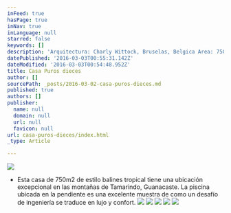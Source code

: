 ```yaml
---
inFeed: true
hasPage: true
inNav: true
inLanguage: null
starred: false
keywords: []
description: 'Arquitectura: Charly Wittock, Bruselas, Belgica Area: 750m2. Ubicación: Tamarindo, Guanacaste'
datePublished: '2016-03-03T00:55:31.142Z'
dateModified: '2016-03-03T00:54:48.952Z'
title: Casa Puros dieces
author: []
sourcePath: _posts/2016-03-02-casa-puros-dieces.md
published: true
authors: []
publisher:
  name: null
  domain: null
  url: null
  favicon: null
url: casa-puros-dieces/index.html
_type: Article

---
```

![](https://the-grid-user-content.s3-us-west-2.amazonaws.com/6ec53372-58f8-4c5a-b329-c89c42820310.jpg)

* Esta casa
de 750m2 de estilo balines tropical tiene una ubicación excepcional
en las montañas de Tamarindo, Guanacaste. La piscina ubicada en la pendiente es
una excelente muestra de como un desafío de ingeniería se traduce en lujo y
confort. ![](https://the-grid-user-content.s3-us-west-2.amazonaws.com/6f7e835d-c631-4fba-a42b-40dff8ae9b15.jpg)
![](https://the-grid-user-content.s3-us-west-2.amazonaws.com/65928903-313c-4886-86b6-12d8da4f3d1e.jpg)
![](https://the-grid-user-content.s3-us-west-2.amazonaws.com/3b63b9e1-d6cb-476d-8186-304ed082e751.jpg)
![](https://the-grid-user-content.s3-us-west-2.amazonaws.com/16d60697-2eb2-4209-bfdb-5a26d9256d13.jpg)
![](https://the-grid-user-content.s3-us-west-2.amazonaws.com/cdb7d418-301d-478e-b2e4-e297308c54ca.jpg)